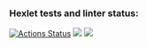 ### Hexlet tests and linter status:
[![Actions Status](https://github.com/TuPi4Ok/java-project-78/workflows/hexlet-check/badge.svg)](https://github.com/TuPi4Ok/java-project-78/actions)
<a href="https://codeclimate.com/github/TuPi4Ok/java-project-78/maintainability"><img src="https://api.codeclimate.com/v1/badges/8dcdeebc0dd35a5364d6/maintainability" /></a>
<a href="https://codeclimate.com/github/TuPi4Ok/java-project-78/test_coverage"><img src="https://api.codeclimate.com/v1/badges/8dcdeebc0dd35a5364d6/test_coverage" /></a>
